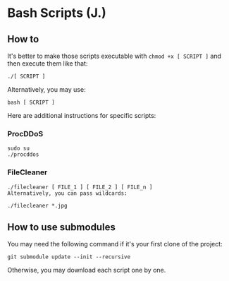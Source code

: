 # Bash Scripts (J.)

## How to

It's better to make those scripts executable with `chmod +x [ SCRIPT ]` and then execute them like that:

```
./[ SCRIPT ]
```

Alternatively, you may use:

```
bash [ SCRIPT ]
```

Here are additional instructions for specific scripts:

### ProcDDoS

```
sudo su
./procddos
```

### FileCleaner

```
./filecleaner [ FILE_1 ] [ FILE_2 ] [ FILE_n ]
Alternatively, you can pass wildcards:

./filecleaner *.jpg
```

## How to use submodules

You may need the following command if it's your first clone of the project:

```
git submodule update --init --recursive
```

Otherwise, you may download each script one by one.
